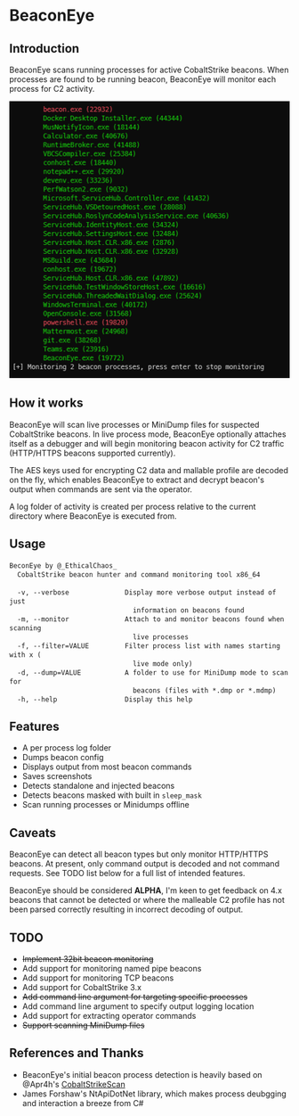 # BeaconEye

## Introduction

BeaconEye scans running processes for active CobaltStrike beacons.  When processes are found to be running beacon, BeaconEye will monitor each process for C2 activity.

![BeaconEye](BeaconEye.png)

## How it works

BeaconEye will scan live processes or MiniDump files for suspected CobaltStrike beacons.  In live process mode, BeaconEye optionally attaches itself as a debugger and will begin monitoring beacon activity for C2 traffic (HTTP/HTTPS beacons supported currently).

The AES keys used for encrypting C2 data and mallable profile are decoded on the fly, which enables BeaconEye to extract and decrypt beacon's output when commands are sent via the operator.

A log folder of activity is created per process relative to the current directory where BeaconEye is executed from.

## Usage

```shell
BeconEye by @_EthicalChaos_
  CobaltStrike beacon hunter and command monitoring tool x86_64

  -v, --verbose              Display more verbose output instead of just
                               information on beacons found
  -m, --monitor              Attach to and monitor beacons found when scanning
                               live processes
  -f, --filter=VALUE         Filter process list with names starting with x (
                               live mode only)
  -d, --dump=VALUE           A folder to use for MiniDump mode to scan for
                               beacons (files with *.dmp or *.mdmp)
  -h, --help                 Display this help
```

## Features

* A per process log folder
* Dumps beacon config
* Displays output from most beacon commands
* Saves screenshots
* Detects standalone and injected beacons
* Detects beacons masked with built in `sleep_mask`
* Scan running processes or Minidumps offline

## Caveats

BeaconEye can detect all beacon types but only monitor HTTP/HTTPS beacons.  At present, only command output is decoded and not command requests. See TODO list below for a full list of intended features.

BeaconEye should be considered **ALPHA**, I'm keen to get feedback on 4.x beacons that cannot be detected or where the malleable C2 profile has not been parsed correctly resulting in incorrect decoding of output.

## TODO

* ~~Implement 32bit beacon monitoring~~
* Add support for monitoring named pipe beacons
* Add support for monitoring TCP beacons
* Add support for CobaltStrike 3.x
* ~~Add command line argument for targeting specific processes~~
* Add command line argument to specify output logging location
* Add support for extracting operator commands
* ~~Support scanning MiniDump files~~


## References and Thanks

* BeaconEye's initial beacon process detection is heavily based on @Apr4h's [CobaltStrikeScan](https://github.com/Apr4h/CobaltStrikeScan)
* James Forshaw's NtApiDotNet library, which makes process deubgging and interaction a breeze from C#
